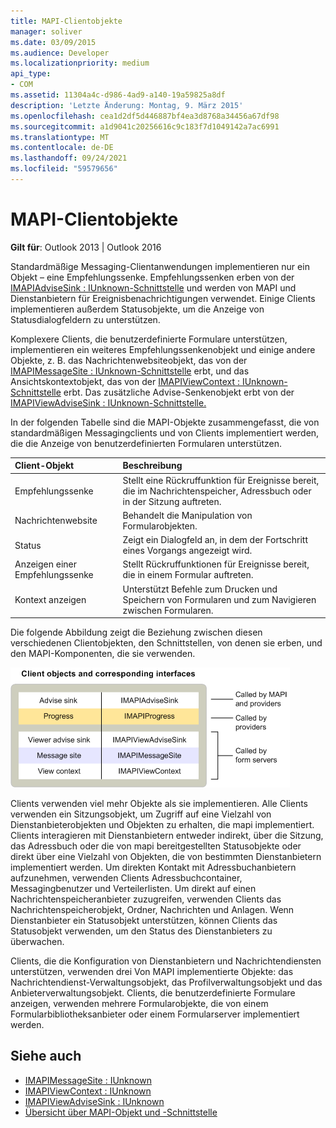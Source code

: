 ```yaml
---
title: MAPI-Clientobjekte
manager: soliver
ms.date: 03/09/2015
ms.audience: Developer
ms.localizationpriority: medium
api_type:
- COM
ms.assetid: 11304a4c-d986-4ad9-a140-19a59825a8df
description: 'Letzte Änderung: Montag, 9. März 2015'
ms.openlocfilehash: cea1d2df5d446887bf4ea3d8768a34456a67df98
ms.sourcegitcommit: a1d9041c20256616c9c183f7d1049142a7ac6991
ms.translationtype: MT
ms.contentlocale: de-DE
ms.lasthandoff: 09/24/2021
ms.locfileid: "59579656"
---
```

# <a name="mapi-client-objects"></a>MAPI-Clientobjekte
  
**Gilt für**: Outlook 2013 | Outlook 2016 
  
Standardmäßige Messaging-Clientanwendungen implementieren nur ein Objekt – eine Empfehlungssenke. Empfehlungssenken erben von der [IMAPIAdviseSink : IUnknown-Schnittstelle](imapiadvisesinkiunknown.md) und werden von MAPI und Dienstanbietern für Ereignisbenachrichtigungen verwendet. Einige Clients implementieren außerdem Statusobjekte, um die Anzeige von Statusdialogfeldern zu unterstützen. 
  
Komplexere Clients, die benutzerdefinierte Formulare unterstützen, implementieren ein weiteres Empfehlungssenkenobjekt und einige andere Objekte, z. B. das Nachrichtenwebsiteobjekt, das von der [IMAPIMessageSite : IUnknown-Schnittstelle](imapimessagesiteiunknown.md) erbt, und das Ansichtskontextobjekt, das von der [IMAPIViewContext : IUnknown-Schnittstelle](imapiviewcontextiunknown.md) erbt. Das zusätzliche Advise-Senkenobjekt erbt von der [IMAPIViewAdviseSink : IUnknown-Schnittstelle.](imapiviewadvisesinkiunknown.md) 
  
In der folgenden Tabelle sind die MAPI-Objekte zusammengefasst, die von standardmäßigen Messagingclients und von Clients implementiert werden, die die Anzeige von benutzerdefinierten Formularen unterstützen.
  
|**Client-Objekt**|**Beschreibung**|
|:-----|:-----|
|Empfehlungssenke  <br/> |Stellt eine Rückruffunktion für Ereignisse bereit, die im Nachrichtenspeicher, Adressbuch oder in der Sitzung auftreten.  <br/> |
|Nachrichtenwebsite  <br/> |Behandelt die Manipulation von Formularobjekten.  <br/> |
|Status  <br/> |Zeigt ein Dialogfeld an, in dem der Fortschritt eines Vorgangs angezeigt wird.  <br/> |
|Anzeigen einer Empfehlungssenke  <br/> |Stellt Rückruffunktionen für Ereignisse bereit, die in einem Formular auftreten.  <br/> |
|Kontext anzeigen  <br/> |Unterstützt Befehle zum Drucken und Speichern von Formularen und zum Navigieren zwischen Formularen.  <br/> |
   
Die folgende Abbildung zeigt die Beziehung zwischen diesen verschiedenen Clientobjekten, den Schnittstellen, von denen sie erben, und den MAPI-Komponenten, die sie verwenden. 
  
![Clientobjekte und zugehörige Schnittstellen](media/amapi_65.gif "Clientobjekte und zugehörige Schnittstellen")
  
Clients verwenden viel mehr Objekte als sie implementieren. Alle Clients verwenden ein Sitzungsobjekt, um Zugriff auf eine Vielzahl von Dienstanbieterobjekten und Objekten zu erhalten, die mapi implementiert. Clients interagieren mit Dienstanbietern entweder indirekt, über die Sitzung, das Adressbuch oder die von mapi bereitgestellten Statusobjekte oder direkt über eine Vielzahl von Objekten, die von bestimmten Dienstanbietern implementiert werden. Um direkten Kontakt mit Adressbuchanbietern aufzunehmen, verwenden Clients Adressbuchcontainer, Messagingbenutzer und Verteilerlisten. Um direkt auf einen Nachrichtenspeicheranbieter zuzugreifen, verwenden Clients das Nachrichtenspeicherobjekt, Ordner, Nachrichten und Anlagen. Wenn Dienstanbieter ein Statusobjekt unterstützen, können Clients das Statusobjekt verwenden, um den Status des Dienstanbieters zu überwachen.
  
Clients, die die Konfiguration von Dienstanbietern und Nachrichtendiensten unterstützen, verwenden drei Von MAPI implementierte Objekte: das Nachrichtendienst-Verwaltungsobjekt, das Profilverwaltungsobjekt und das Anbieterverwaltungsobjekt. Clients, die benutzerdefinierte Formulare anzeigen, verwenden mehrere Formularobjekte, die von einem Formularbibliotheksanbieter oder einem Formularserver implementiert werden.
  
## <a name="see-also"></a>Siehe auch

- [IMAPIMessageSite : IUnknown](imapimessagesiteiunknown.md) 
- [IMAPIViewContext : IUnknown](imapiviewcontextiunknown.md)  
- [IMAPIViewAdviseSink : IUnknown](imapiviewadvisesinkiunknown.md)
- [Übersicht über MAPI-Objekt und -Schnittstelle](mapi-object-and-interface-overview.md)

